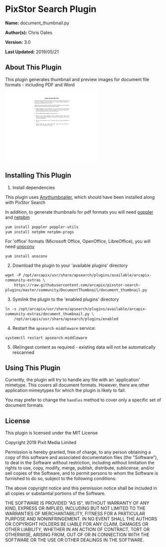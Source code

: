 # PixStor Search Plugin

**Name:** document_thumbnail.py

**Author(s):** Chris Oates

**Version:** 3.0

**Last Updated:** 2019/05/21


## About This Plugin

This plugin generates thumbnail and preview images for document file formats - including PDF and Word

![Example PDF Thumbnail](example_pdf_thumbnail.png "Example PDF Thumbnail")

## Installing This Plugin

1. Install dependencies

This plugin uses [Anythumbnailer](https://github.com/FelixSchwarz/anythumbnailer),
which should have been installed along with PixStor Search

In addition, to generate thumbnails for pdf formats you will need [poppler](https://poppler.freedesktop.org/) and [netpbm](http://netpbm.sourceforge.net/)

``` shell
yum install poppler poppler-utils
yum install netpbm netpbm-progs
```

For 'office' formats (Microsoft Office, OpenOffice, LibreOffice), you will need [unoconv](https://github.com/dagwieers/unoconv)

``` shell
yum install unoconv
```

2. Download the plugin to your 'available plugins' directory

``` shell
wget -P /opt/arcapix/usr/share/apsearch/plugins/available/arcapix-community-extras \
    https://raw.githubusercontent.com/arcapix/pixstor-search-plugins/master/community/DocumentThumbnail/document_thumbnail.py
```

3. Symlink the plugin to the 'enabled plugins' directory

``` shell
ln -s /opt/arcapix/usr/share/apsearch/plugins/available/arcapix-community-extras/document_thumbnail.py \
    /opt/arcapix/usr/share/apsearch/plugins/enabled
```

4. Restart the `apsearch-middleware` service:

``` shell
systemctl restart apsearch-middleware
```

5. (Re)ingest content as required - existing data will not be automatically rescanned


## Using This Plugin

Currently, the plugin will try to handle any file with an 'application' mimetype. This covers all document formats.
However, there are other application mimeytypes for which the plugin is likely to fail.

You may prefer to change the `handles` method to cover only a specific set of document formats.


## License

This plugin is licensed under the MIT License

Copyright 2019 Pixit Media Limited

Permission is hereby granted, free of charge, to any person obtaining a copy of this software and associated documentation files (the "Software"), to deal in the Software without restriction, including without limitation the rights to use, copy, modify, merge, publish, distribute, sublicense, and/or sell copies of the Software, and to permit persons to whom the Software is furnished to do so, subject to the following conditions:

The above copyright notice and this permission notice shall be included in all copies or substantial portions of the Software.

THE SOFTWARE IS PROVIDED "AS IS", WITHOUT WARRANTY OF ANY KIND, EXPRESS OR IMPLIED, INCLUDING BUT NOT LIMITED TO THE WARRANTIES OF MERCHANTABILITY, FITNESS FOR A PARTICULAR PURPOSE AND NONINFRINGEMENT. IN NO EVENT SHALL THE AUTHORS OR COPYRIGHT HOLDERS BE LIABLE FOR ANY CLAIM, DAMAGES OR OTHER LIABILITY, WHETHER IN AN ACTION OF CONTRACT, TORT OR OTHERWISE, ARISING FROM, OUT OF OR IN CONNECTION WITH THE SOFTWARE OR THE USE OR OTHER DEALINGS IN THE SOFTWARE.
